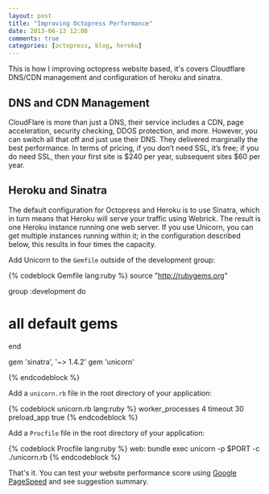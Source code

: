 ```yaml
---
layout: post
title: "Improving Octopress Performance"
date: 2013-06-13 12:08
comments: true
categories: [octopress, blog, heroku]
---
```


This is how I improving octopress website based, it's covers Cloudflare DNS/CDN management and configuration of heroku and sinatra.

<!-- more -->

## DNS and CDN Management ##

CloudFlare is more than just a DNS, their service includes a CDN, page acceleration, security checking, DDOS protection, and more. However, you can switch all that off and just use their DNS. They delivered marginally the best performance. In terms of pricing, if you don’t need SSL, it’s free; if you do need SSL, then your first site is $240 per year, subsequent sites $60 per year.

## Heroku and Sinatra ##
 The default configuration for Octopress and Heroku is to use Sinatra, which in turn means that Heroku will serve your traffic using Webrick. The result is one Heroku instance running one web server. If you use Unicorn, you can get multiple instances running within it; in the configuration described below, this results in four times the capacity.

Add Unicorn to the `Gemfile` outside of the development group:

{% codeblock Gemfile lang:ruby %}
source "http://rubygems.org"

group :development do
  # all default gems
end

gem 'sinatra', '~> 1.4.2'
gem 'unicorn'

{% endcodeblock %}

Add a `unicorn.rb` file in the root directory of your application:

{% codeblock unicorn.rb lang:ruby %}
worker_processes 4
timeout 30
preload_app true
{% endcodeblock %}

Add a `Procfile` file in the root directory of your application:

{% codeblock Procfile lang:ruby %}
web: bundle exec unicorn -p $PORT -c ./unicorn.rb
{% endcodeblock %}

That's it. You can test your website performance score using [Google PageSpeed](https://developers.google.com/speed/pagespeed/insights#) and see suggestion summary.